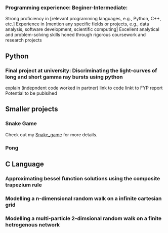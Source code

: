 ### Programming experience: Beginer-Intermediate:

Strong proficiency in [relevant programming languages, e.g., Python, C++, etc.]
Experience in [mention any specific fields or projects, e.g., data analysis, software development, scientific computing]
Excellent analytical and problem-solving skills honed through rigorous coursework and research projects

## Python 

### Final project at university: Discriminating the light-curves of long and short gamma ray bursts using python 
explain (indepndent code worked in partner) 
link to code
linkt to FYP report 
Potential to be publsihed 

## Smaller projects

### Snake Game 
Check out my [Snake_game](https://github.com/ryancoulman/Snake-Game) for more details.

### Pong 

## C Language 

### Approximating bessel function solutions using the composite trapezium rule 

### Modelling a n-dimensional random walk on a infinite cartesian grid 

### Modelling a multi-particle 2-dimsional random walk on a finite hetrogenous network 
